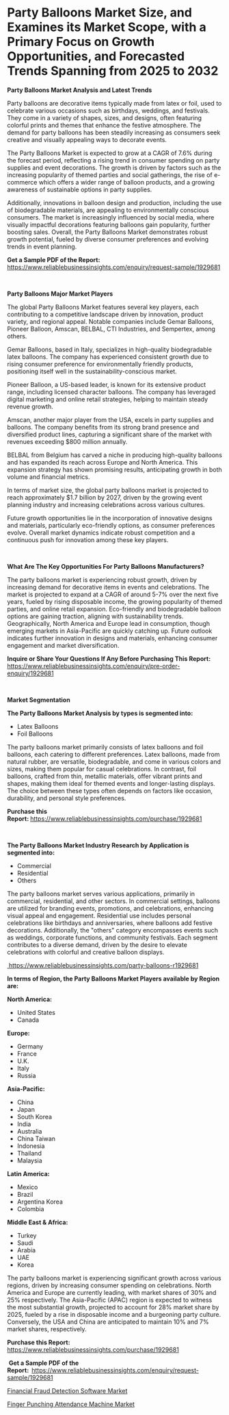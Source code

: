 <p><h1>Party Balloons Market Size, and Examines its Market Scope, with a Primary Focus on Growth Opportunities, and Forecasted Trends Spanning from 2025 to 2032</h1></p><p><strong>Party Balloons Market Analysis and Latest Trends</strong></p>
<p><p>Party balloons are decorative items typically made from latex or foil, used to celebrate various occasions such as birthdays, weddings, and festivals. They come in a variety of shapes, sizes, and designs, often featuring colorful prints and themes that enhance the festive atmosphere. The demand for party balloons has been steadily increasing as consumers seek creative and visually appealing ways to decorate events.</p><p>The Party Balloons Market is expected to grow at a CAGR of 7.6% during the forecast period, reflecting a rising trend in consumer spending on party supplies and event decorations. The growth is driven by factors such as the increasing popularity of themed parties and social gatherings, the rise of e-commerce which offers a wider range of balloon products, and a growing awareness of sustainable options in party supplies.</p><p>Additionally, innovations in balloon design and production, including the use of biodegradable materials, are appealing to environmentally conscious consumers. The market is increasingly influenced by social media, where visually impactful decorations featuring balloons gain popularity, further boosting sales. Overall, the Party Balloons Market demonstrates robust growth potential, fueled by diverse consumer preferences and evolving trends in event planning.</p></p>
<p><strong>Get a Sample PDF of the Report:&nbsp;</strong> <a href="https://www.reliablebusinessinsights.com/enquiry/request-sample/1929681?utm_campaign=60&utm_medium=2&utm_source=Github&utm_content=ia&utm_term=16012025&utm_id=party-balloons">https://www.reliablebusinessinsights.com/enquiry/request-sample/1929681</a></p>
<p>&nbsp;</p>
<p><strong>Party Balloons Major Market Players</strong></p>
<p><p>The global Party Balloons Market features several key players, each contributing to a competitive landscape driven by innovation, product variety, and regional appeal. Notable companies include Gemar Balloons, Pioneer Balloon, Amscan, BELBAL, CTI Industries, and Sempertex, among others.</p><p>Gemar Balloons, based in Italy, specializes in high-quality biodegradable latex balloons. The company has experienced consistent growth due to rising consumer preference for environmentally friendly products, positioning itself well in the sustainability-conscious market. </p><p>Pioneer Balloon, a US-based leader, is known for its extensive product range, including licensed character balloons. The company has leveraged digital marketing and online retail strategies, helping to maintain steady revenue growth. </p><p>Amscan, another major player from the USA, excels in party supplies and balloons. The company benefits from its strong brand presence and diversified product lines, capturing a significant share of the market with revenues exceeding $800 million annually.</p><p>BELBAL from Belgium has carved a niche in producing high-quality balloons and has expanded its reach across Europe and North America. This expansion strategy has shown promising results, anticipating growth in both volume and financial metrics.</p><p>In terms of market size, the global party balloons market is projected to reach approximately $1.7 billion by 2027, driven by the growing event planning industry and increasing celebrations across various cultures. </p><p>Future growth opportunities lie in the incorporation of innovative designs and materials, particularly eco-friendly options, as consumer preferences evolve. Overall market dynamics indicate robust competition and a continuous push for innovation among these key players.</p></p>
<p>&nbsp;</p>
<p><strong>What Are The Key Opportunities For Party Balloons Manufacturers?</strong></p>
<p><p>The party balloons market is experiencing robust growth, driven by increasing demand for decorative items in events and celebrations. The market is projected to expand at a CAGR of around 5-7% over the next five years, fueled by rising disposable income, the growing popularity of themed parties, and online retail expansion. Eco-friendly and biodegradable balloon options are gaining traction, aligning with sustainability trends. Geographically, North America and Europe lead in consumption, though emerging markets in Asia-Pacific are quickly catching up. Future outlook indicates further innovation in designs and materials, enhancing consumer engagement and market diversification.</p></p>
<p><strong>Inquire or Share Your Questions If Any Before Purchasing This Report:</strong> <a href="https://www.reliablebusinessinsights.com/enquiry/pre-order-enquiry/1929681?utm_campaign=60&utm_medium=2&utm_source=Github&utm_content=ia&utm_term=16012025&utm_id=party-balloons">https://www.reliablebusinessinsights.com/enquiry/pre-order-enquiry/1929681</a></p>
<p>&nbsp;</p>
<p><strong>Market Segmentation</strong></p>
<p><strong>The Party Balloons Market Analysis by types is segmented into:</strong></p>
<p><ul><li>Latex Balloons</li><li>Foil Balloons</li></ul></p>
<p><p>The party balloons market primarily consists of latex balloons and foil balloons, each catering to different preferences. Latex balloons, made from natural rubber, are versatile, biodegradable, and come in various colors and sizes, making them popular for casual celebrations. In contrast, foil balloons, crafted from thin, metallic materials, offer vibrant prints and shapes, making them ideal for themed events and longer-lasting displays. The choice between these types often depends on factors like occasion, durability, and personal style preferences.</p></p>
<p><strong>Purchase this Report:&nbsp;</strong><a href="https://www.reliablebusinessinsights.com/purchase/1929681?utm_campaign=60&utm_medium=2&utm_source=Github&utm_content=ia&utm_term=16012025&utm_id=party-balloons">https://www.reliablebusinessinsights.com/purchase/1929681</a></p>
<p>&nbsp;</p>
<p><strong>The Party Balloons Market Industry Research by Application is segmented into:</strong></p>
<p><ul><li>Commercial</li><li>Residential</li><li>Others</li></ul></p>
<p><p>The party balloons market serves various applications, primarily in commercial, residential, and other sectors. In commercial settings, balloons are utilized for branding events, promotions, and celebrations, enhancing visual appeal and engagement. Residential use includes personal celebrations like birthdays and anniversaries, where balloons add festive decorations. Additionally, the "others" category encompasses events such as weddings, corporate functions, and community festivals. Each segment contributes to a diverse demand, driven by the desire to elevate celebrations with colorful and creative balloon displays.</p></p>
<p><a href="https://www.reliablebusinessinsights.com/party-balloons-r1929681?utm_campaign=60&utm_medium=2&utm_source=Github&utm_content=ia&utm_term=16012025&utm_id=party-balloons">&nbsp;https://www.reliablebusinessinsights.com/party-balloons-r1929681</a></p>
<p><strong>In terms of Region, the Party Balloons Market Players available by Region are:</strong></p>
<p>
    <p> <strong> North America: </strong>
        <ul>
            <li>United States</li>
            <li>Canada</li>
        </ul>
        </p> 
    <p> <strong> Europe: </strong>
        <ul>
            <li>Germany</li>
            <li>France</li>
            <li>U.K.</li>
            <li>Italy</li>
            <li>Russia</li>
        </ul>
        </p> 
    <p> <strong> Asia-Pacific: </strong>
        <ul>
            <li>China</li>
            <li>Japan</li>
            <li>South Korea</li>
            <li>India</li>
            <li>Australia</li>
            <li>China Taiwan</li>
            <li>Indonesia</li>
            <li>Thailand</li>
            <li>Malaysia</li>
        </ul>
        </p> 
    <p> <strong> Latin America: </strong>
        <ul>
            <li>Mexico</li>
            <li>Brazil</li>
            <li>Argentina Korea</li>
            <li>Colombia</li>
        </ul>
        </p> 
    <p> <strong> Middle East & Africa: </strong>
        <ul>
            <li>Turkey</li>
            <li>Saudi</li>
            <li>Arabia</li>
            <li>UAE</li>
            <li>Korea</li>
        </ul>
    </p>
    </p>
<p><p>The party balloons market is experiencing significant growth across various regions, driven by increasing consumer spending on celebrations. North America and Europe are currently leading, with market shares of 30% and 25% respectively. The Asia-Pacific (APAC) region is expected to witness the most substantial growth, projected to account for 28% market share by 2025, fueled by a rise in disposable income and a burgeoning party culture. Conversely, the USA and China are anticipated to maintain 10% and 7% market shares, respectively.</p></p>
<p><strong>Purchase this Report: </strong><a href="https://www.reliablebusinessinsights.com/purchase/1929681?utm_campaign=60&utm_medium=2&utm_source=Github&utm_content=ia&utm_term=16012025&utm_id=party-balloons">https://www.reliablebusinessinsights.com/purchase/1929681</a></p>
<p>&nbsp;<strong>Get a Sample PDF of the Report:&nbsp;&nbsp;</strong><a href="https://www.reliablebusinessinsights.com/enquiry/request-sample/1929681?utm_campaign=60&utm_medium=2&utm_source=Github&utm_content=ia&utm_term=16012025&utm_id=party-balloons">https://www.reliablebusinessinsights.com/enquiry/request-sample/1929681</a></p>
<p><strong></strong></p>
<p><p><a href="https://github.com/carendesrochers299/Market-Research-Report-List-1/blob/main/financial-fraud-detection-software-market.md?utm_campaign=60&utm_medium=2&utm_source=Github&utm_content=ia&utm_term=16012025&utm_id=party-balloons">Financial Fraud Detection Software Market</a></p><p><a href="https://github.com/chaturberville8181/Market-Research-Report-List-1/blob/main/finger-punching-attendance-machine-market.md?utm_campaign=60&utm_medium=2&utm_source=Github&utm_content=ia&utm_term=16012025&utm_id=party-balloons">Finger Punching Attendance Machine Market</a></p></p>